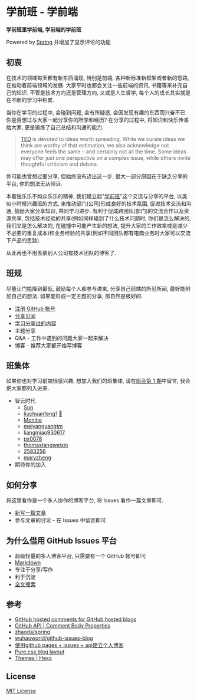 # 学前班 - 学前端

**学前班里学前端, 学前端的学前班**

Powered by [Spring](https://github.com/zhaoda/spring) 并增加了显示评论的功能

## 初衷

在技术的领域每天都有新东西涌现, 特别是前端, 各种新标准新框架或者新的思路, 在推动着前端领域的发展. 大家平时也都会关注一些前端的资讯, 书籍等来补充自己的知识. 不管是技术方向还是管理方向, 又或是人生哲学, 每个人的成长其实就是在不断的学习中积累.

当你在学习的过程中, 会碰到问题, 会有所疑惑, 会因发现有趣的东西而兴奋不已. 你是否想过与大家一起分享你的所学和经历? 在分享的过程中, 将知识和快乐传递给大家, 更是锻炼了自己总结和沟通的能力.

> [TED](http://www.ted.com/pages/what-s-your-asterisk) is devoted to ideas worth spreading. While we curate ideas we think are worthy of that estimation, we also acknowledge not everyone feels the same – and certainly not all the time. Some ideas may offer just one perspective on a complex issue, while others invite thoughtful criticism and debate.

你可能也曾想过要分享, 但始终没有迈出这一步, 很大一部分原因在于缺乏分享的平台, 你的想法无从倾诉.

本着独乐乐不如众乐乐的精神, 我们建立起"[学前班](http://f2e-journey.github.io/xueqianban/ "名字的由来: 学习前端的兴趣班")"这个交流与分享的平台, 以类似小时候兴趣班的方式, 来推动部门(公司)形成良好的技术氛围, 促进技术交流和沟通, 鼓励大家分享知识, 共同学习进步. 有利于促成跨团队(部门)的交流合作以及资源共享, 包括技术经验的共享(例如同样碰到了什么技术问题时, 你们是怎么解决的, 我们又是怎么解决的, 在碰撞中可能产生新的想法, 提升大家的工作效率或是减少不必要的重复成本)和业务经验的共享(例如不同团队都有电商业务时大家可以交流下产品的思路).

从此再也不用羡慕别人公司有技术团队的博客了.

## 班规

尽量让门槛降到最低, 鼓励每个人都参与进来, 分享自己前端的所见所闻, 最好能附加自己的想法. 如果能形成一定主题的分享, 那自然是极好的.

* [注册 GitHub 帐号](https://github.com/join?source=header-home)
* [分享见闻](https://github.com/f2e-journey/xueqianban/issues/new "新写一篇文章")
* [学习分享过的内容](https://github.com/f2e-journey/xueqianban/issues)
* 主题分享
* Q&A - 工作中遇到的问题大家一起来解决
* 博客 - 推荐大家都开始写博客

## 班集体

如果你也对学习前端很感兴趣, 想加入我们的班集体, 请在[班会第 1 期](https://github.com/f2e-journey/xueqianban/issues/1)中留言, 我会把大家都列入进来.

* 智云时代
  - [Sun](https://github.com/ufologist "sj")
  - [liuchuanfeng1](https://github.com/liuchuanfeng1 "gx") [:bouquet:](http://www.emoji-cheat-sheet.com/)
  - [Monine](https://github.com/Monine "zx")
  - [meiyangyangtm](https://github.com/meiyangyangtm "tm")
  - [liangmiao930617](https://github.com/liangmiao930617 "lm")
  - [px0078](https://github.com/px0078 "px")
  - [thomastangweixin](https://github.com/tangweixin "twx")
  - [2583256](https://github.com/2583256 "yx")
  - [maryzheng](https://github.com/maryzheng "zcm")
* 期待你的加入

## 如何分享

将这里看作是一个多人协作的博客平台, 将 Issues 看作一篇文章即可.

* [新写一篇文章](https://github.com/f2e-journey/xueqianban/issues/new)
* 参与文章的讨论 - 在 Issues 中留言即可

## 为什么借用 GitHub Issues 平台

* 超级轻量的多人博客平台, 只需要有一个 GitHub 帐号即可
* [Markdown](https://guides.github.com/features/mastering-markdown/)
* 专注于分享/写作
* 利于沉淀
* [全文搜索](https://help.github.com/articles/searching-issues/)

## 参考
* [GitHub hosted comments for GitHub hosted blogs](http://ivanzuzak.info/2011/02/18/github-hosted-comments-for-github-hosted-blogs.html)
* [GitHub API | Comment Body Properties](https://developer.github.com/v3/media/#comment-body-properties)
* [zhaoda/spring](https://github.com/zhaoda/spring)
* [wuhaoworld/github-issues-blog](https://github.com/wuhaoworld/github-issues-blog)
* [使用github pages + issues + api建立个人博客](http://blog.csdn.net/ebay/article/details/44492009)
* [Pure.css blog layout](http://purecss.io/layouts/blog/)
* [Themes | Hexo](https://hexo.io/themes/)

## License

[MIT License](https://raw.githubusercontent.com/zhaoda/spring/master/LICENSE "MIT License")
